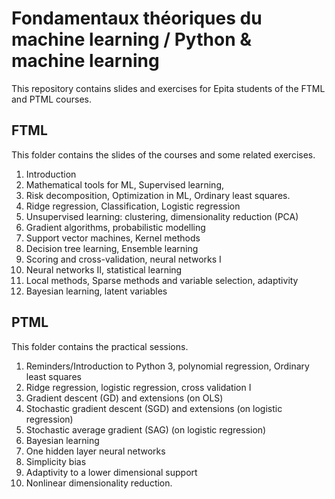 # Fondamentaux théoriques du machine learning / Python & machine learning
This repository contains slides and exercises for Epita students of the FTML
and PTML courses.

## FTML

This folder contains the slides of the courses and some related exercises.

1. Introduction
2. Mathematical tools for ML, Supervised learning, 
3. Risk decomposition, Optimization in ML, Ordinary least squares.
4. Ridge regression, Classification, Logistic regression
5. Unsupervised learning: clustering, dimensionality reduction (PCA)
6. Gradient algorithms, probabilistic modelling
7. Support vector machines, Kernel methods
8. Decision tree learning, Ensemble learning
9. Scoring and cross-validation, neural networks I
10. Neural networks II, statistical learning
11. Local methods, Sparse methods and variable selection, adaptivity
12. Bayesian learning, latent variables

## PTML

This folder contains the practical sessions.

1. Reminders/Introduction to Python 3, polynomial regression, Ordinary least squares
2. Ridge regression, logistic regression, cross validation I
3. Gradient descent (GD) and extensions (on OLS)
4. Stochastic gradient descent (SGD) and extensions (on logistic regression)
5. Stochastic average gradient (SAG) (on logistic regression)
6. Bayesian learning
7. One hidden layer neural networks
8. Simplicity bias
9. Adaptivity to a lower dimensional support
10. Nonlinear dimensionality reduction.
